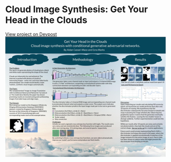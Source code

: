 # Cloud Image Synthesis: Get Your Head in the Clouds

[View project on Devpost](https://devpost.com/software/get-your-head-in-the-clouds)
[![Project Poster](poster.jpg)](https://devpost.com/software/get-your-head-in-the-clouds)
